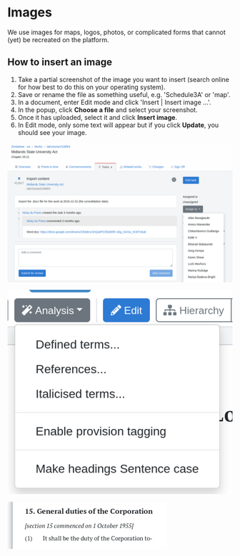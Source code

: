 # Images

We use images for maps, logos, photos, or complicated forms that cannot \(yet\) be recreated on the platform.

## How to insert an image

1. Take a partial screenshot of the image you want to insert \(search online for how best to do this on your operating system\).
2. Save or rename the file as something useful, e.g. 'Schedule3A' or 'map'.
3. In a document, enter Edit mode and click 'Insert \| Insert image …'.
4. In the popup, click **Choose a file** and select your screenshot.
5. Once it has uploaded, select it and click **Insert image**.
6. In Edit mode, only some text will appear but if you click **Update**, you should see your image.

![Step 3](../.gitbook/assets/image%20%2835%29.png)

![Step 4](../.gitbook/assets/image%20%2861%29.png)

![Step 5](../.gitbook/assets/image%20%2825%29.png)

